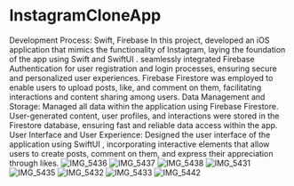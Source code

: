 # InstagramCloneApp
Development Process:
Swift, Firebase
In this project, developed an iOS application that mimics the functionality of Instagram, laying the foundation of the app using Swift and SwiftUI . seamlessly integrated Firebase Authentication for user registration and login processes, ensuring secure and personalized user experiences. Firebase Firestore was employed to enable users to upload posts, like, and comment on them, facilitating interactions and content sharing among users.
Data Management and Storage:
Managed all data within the application using Firebase Firestore. User-generated content, user profiles, and interactions were stored in the Firestore database, ensuring fast and reliable data access within the app.
User Interface and User Experience:
Designed the user interface of the application using SwiftUI , incorporating interactive elements that allow users to create posts, comment on them, and express their appreciation through likes.
![IMG_5436](https://github.com/berkayozbb/InstagramCloneApp/assets/116227509/c9211eb0-231b-4903-b98f-b5b7cc25e24e)
![IMG_5437](https://github.com/berkayozbb/InstagramCloneApp/assets/116227509/f696a5f9-6783-4262-9156-2bb9e66ca6a2)
![IMG_5438](https://github.com/berkayozbb/InstagramCloneApp/assets/116227509/95e58f1f-95ed-4cb3-9e91-60b8f6d6bca2)
![IMG_5431](https://github.com/berkayozbb/InstagramCloneApp/assets/116227509/3596e9c3-2d2f-46d8-bcea-594121d3cc3b)
![IMG_5435](https://github.com/berkayozbb/InstagramCloneApp/assets/116227509/53abc22c-7d7a-49ee-83d8-bbce4efd64e5)
![IMG_5432](https://github.com/berkayozbb/InstagramCloneApp/assets/116227509/5ecca083-ce4a-446c-80d7-9b14d4536974)
![IMG_5433](https://github.com/berkayozbb/InstagramCloneApp/assets/116227509/af310808-39a5-45be-8eaa-837acc3cce4a)
![IMG_5442](https://github.com/berkayozbb/InstagramCloneApp/assets/116227509/063f18fd-a09f-4a9c-abf3-6e2a61dd5b00)
